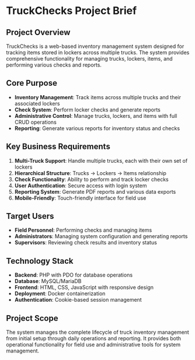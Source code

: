 # TruckChecks Project Brief

## Project Overview
TruckChecks is a web-based inventory management system designed for tracking items stored in lockers across multiple trucks. The system provides comprehensive functionality for managing trucks, lockers, items, and performing various checks and reports.

## Core Purpose
- **Inventory Management**: Track items across multiple trucks and their associated lockers
- **Check System**: Perform locker checks and generate reports
- **Administrative Control**: Manage trucks, lockers, and items with full CRUD operations
- **Reporting**: Generate various reports for inventory status and checks

## Key Business Requirements
1. **Multi-Truck Support**: Handle multiple trucks, each with their own set of lockers
2. **Hierarchical Structure**: Trucks → Lockers → Items relationship
3. **Check Functionality**: Ability to perform and track locker checks
4. **User Authentication**: Secure access with login system
5. **Reporting System**: Generate PDF reports and various data exports
6. **Mobile-Friendly**: Touch-friendly interface for field use

## Target Users
- **Field Personnel**: Performing checks and managing items
- **Administrators**: Managing system configuration and generating reports
- **Supervisors**: Reviewing check results and inventory status

## Technology Stack
- **Backend**: PHP with PDO for database operations
- **Database**: MySQL/MariaDB
- **Frontend**: HTML, CSS, JavaScript with responsive design
- **Deployment**: Docker containerization
- **Authentication**: Cookie-based session management

## Project Scope
The system manages the complete lifecycle of truck inventory management from initial setup through daily operations and reporting. It provides both operational functionality for field use and administrative tools for system management.

